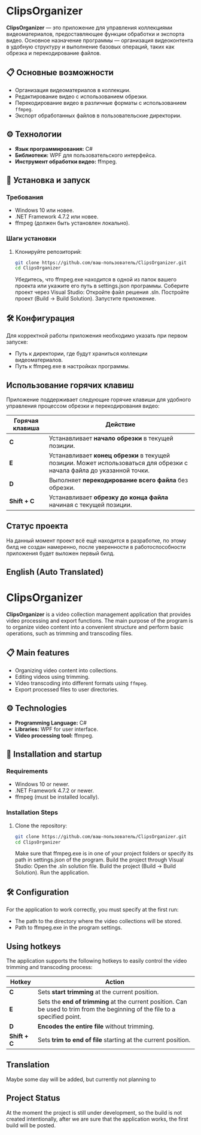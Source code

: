 # ClipsOrganizer

**ClipsOrganizer** — это приложение для управления коллекциями видеоматериалов, предоставляющее функции обработки и экспорта видео. Основное назначение программы — организация видеоконтента в удобную структуру и выполнение базовых операций, таких как обрезка и перекодирование файлов.

## 📋 Основные возможности

- Организация видеоматериалов в коллекции.
- Редактирование видео с использованием обрезки.
- Перекодирование видео в различные форматы с использованием `ffmpeg`.
- Экспорт обработанных файлов в пользовательские директории.

## ⚙️ Технологии

- **Язык программирования:** C#
- **Библиотеки:** WPF для пользовательского интерфейса.
- **Инструмент обработки видео:** ffmpeg.

## 🚀 Установка и запуск

### Требования

- Windows 10 или новее.
- .NET Framework 4.7.2 или новее.
- ffmpeg (должен быть установлен локально).

### Шаги установки

1. Клонируйте репозиторий:
   ```bash
   git clone https://github.com/ваш-пользователь/ClipsOrganizer.git
   cd ClipsOrganizer
   ```
    Убедитесь, что ffmpeg.exe находится в одной из папок вашего проекта или укажите его путь в settings.json программы.
    Соберите проект через Visual Studio:
        Откройте файл решения .sln.
        Постройте проект (Build → Build Solution).
    Запустите приложение.
    
## 🛠️ Конфигурация

Для корректной работы приложения необходимо указать при первом запуске:
- Путь к директории, где будут храниться коллекции видеоматериалов.
- Путь к ffmpeg.exe в настройках программы.

## Использование горячих клавиш

Приложение поддерживает следующие горячие клавиши для удобного управления процессом обрезки и перекодирования видео:

| Горячая клавиша | Действие                                                                                 |
|------------------|-----------------------------------------------------------------------------------------|
| **C**            | Устанавливает **начало обрезки** в текущей позиции.                                     |
| **E**            | Устанавливает **конец обрезки** в текущей позиции. Может использоваться для обрезки с начала файла до указанной точки. |
| **D**            | Выполняет **перекодирование всего файла** без обрезки.                                  |
| **Shift + C**    | Устанавливает **обрезку до конца файла** начиная с текущей позиции.                     |



## Статус проекта
На данный момент проект всё ещё находится в разработке, по этому билд не создан намеренно, после уверенности в работоспособности приложения будет выложен первый билд.

English (Auto Translated)
------------------
# ClipsOrganizer

**ClipsOrganizer** is a video collection management application that provides video processing and export functions. The main purpose of the program is to organize video content into a convenient structure and perform basic operations, such as trimming and transcoding files.

## 📋 Main features

- Organizing video content into collections.
- Editing videos using trimming.
- Video transcoding into different formats using `ffmpeg`.
- Export processed files to user directories.

## ⚙️ Technologies

- **Programming Language:** C#
- **Libraries:** WPF for user interface.
- **Video processing tool:** ffmpeg.

## 🚀 Installation and startup

### Requirements

- Windows 10 or newer.
- .NET Framework 4.7.2 or newer.
- ffmpeg (must be installed locally).

### Installation Steps

1. Clone the repository:
   ```bash
   git clone https://github.com/ваш-пользователь/ClipsOrganizer.git
   cd ClipsOrganizer
   ```
    Make sure that ffmpeg.exe is in one of your project folders or specify its path in settings.json of the program.
    Build the project through Visual Studio:
        Open the .sln solution file.
        Build the project (Build → Build Solution).
    Run the application.
    
## 🛠️ Configuration

For the application to work correctly, you must specify at the first run:
- The path to the directory where the video collections will be stored.
- Path to ffmpeg.exe in the program settings.

## Using hotkeys

The application supports the following hotkeys to easily control the video trimming and transcoding process:

| Hotkey | Action |
|------------------|-----------------------------------------------------------------------------------------|
| **C** | Sets **start trimming** at the current position. |
| **E** | Sets the **end of trimming** at the current position. Can be used to trim from the beginning of the file to a specified point. |
| **D** | **Encodes the entire file** without trimming. |
| **Shift + C** | Sets **trim to end of file** starting at the current position. | |

## Translation
Maybe some day will be added, but currently not planning to

## Project Status
At the moment the project is still under development, so the build is not created intentionally, after we are sure that the application works, the first build will be posted.

